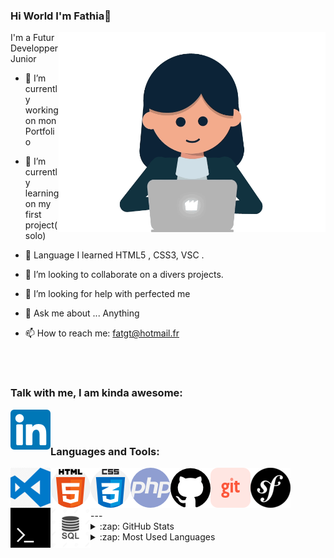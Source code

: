 ### Hi World I'm Fathia👋

<img align="right" alt="gif" src="https://github.com/fathiahue/fathiahue/blob/main/gif1.gif" widht="500" height="320" />

   I'm a  Futur Developper Junior 
   </br>
- 🔭 I’m currently working on  mon Portfolio
- 🌱 I’m currently learning on my first project(solo)
- 🌱 Language I learned HTML5 , CSS3, VSC .
- 👯 I’m looking to collaborate on a divers projects.
- 🤔 I’m looking for help with perfected me

- 💬 Ask me about ... Anything
- 📫 How to reach me: fatgt@hotmail.fr
 </br>
</br>

### Talk with me, I am kinda awesome:
[<img align="left" alt=" fathia Soussi | LinkedIn" src="https://github.com/fathiahue/fathiahue/blob/main/linkedin.png"/>][linkedin]
</br>
</br>


### Languages and Tools:

<img align="left" alt="VisualStudioCode" src="https://github.com/fathiahue/fathiahue/blob/main/vsc1.png"/>
<img align="left" alt="HTML5" src="https://github.com/fathiahue/fathiahue/blob/main/html51.png"/>
<img align="left" alt="CSS3" src="https://github.com/fathiahue/fathiahue/blob/main/css1.png"/>
<img align="left" alt="PHP" src="https://github.com/fathiahue/fathiahue/blob/main/php1.png"/>
<img align="left" alt="Github" src="https://github.com/fathiahue/fathiahue/blob/main/github1.png"/>
<img align="left" alt="GIT" src="https://github.com/fathiahue/fathiahue/blob/main/git.png"/>
<img align="left" alt="Symphony" src="https://github.com/fathiahue/fathiahue/blob/main/symphony2.png"/>
<img align="left" alt="Terminal" src="https://github.com/fathiahue/fathiahue/blob/main/terminal1.png"/>
<img align="left" alt="SQL" src="https://github.com/fathiahue/fathiahue/blob/main/sql1.png"/>
</br>
</br>
</br>
</br>
---


<details>
  <summary>:zap: GitHub Stats</summary>

<img align="left" alt="Les Stats GitHub de Fathia" src="https://github-readme-stats.vercel.app/api?username=fathiahue&show_icons=true&hide_border=true"/>

</details>

<details>
  <summary>:zap: Most Used Languages</summary>
   
   <img align="left" alt="Fathia GitHub Top Languages" src="https://github-readme-stats.vercel.app/api/top-langs/?username=fathiahue" />

</details>

<br />
<br />

[linkedin]:https://www.linkedin.com/in/fathia-soussi-547952210/



